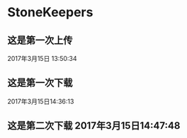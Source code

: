 # StoneKeepers
## 这是第一次上传
2017年3月15日 13:50:34
## 这是第一次下载
2017年3月15日14:36:13
## 这是第二次下载 2017年3月15日14:47:48 